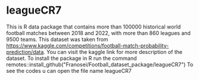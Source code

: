 # leagueCR7
This is R data package that contains more than 100000 historical world football matches between 2018 and 2022, with more than 860 leagues and 9500 teams. This dataset was taken from https://www.kaggle.com/competitions/football-match-probability-prediction/data. You can visit the kaggle link for more description of the dataset.
To install the package in R run the command remotes::install_github("Franosei/Football_dataset_package/leagueCR7")
To see the codes u can open the file name leagueCR7
